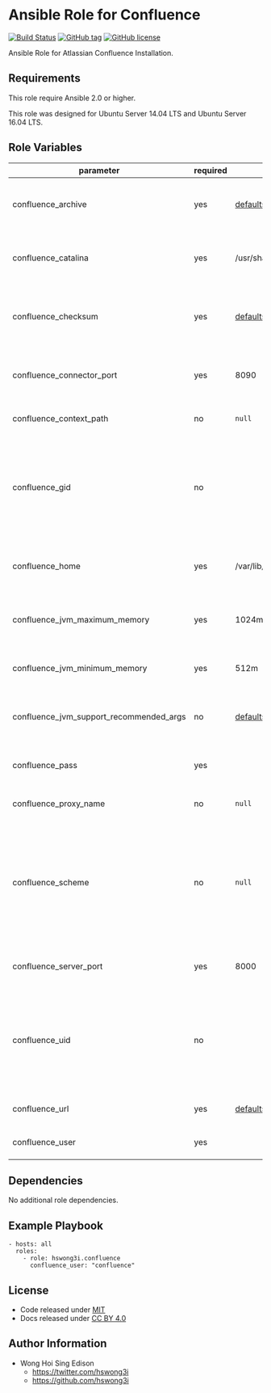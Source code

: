 Ansible Role for Confluence
===========================

[![Build Status](https://travis-ci.org/pantarei/ansible-role-confluence.svg?branch=master)](https://travis-ci.org/pantarei/ansible-role-confluence)
[![GitHub tag](https://img.shields.io/github/tag/pantarei/ansible-role-confluence.svg)](https://github.com/pantarei/ansible-role-confluence)
[![GitHub license](https://img.shields.io/github/license/pantarei/ansible-role-confluence.svg)](https://github.com/pantarei/ansible-role-confluence/blob/master/LICENSE)

Ansible Role for Atlassian Confluence Installation.

Requirements
------------

This role require Ansible 2.0 or higher.

This role was designed for Ubuntu Server 14.04 LTS and Ubuntu Server 16.04 LTS.

Role Variables
--------------

<table>
<colgroup>
<col width="20%" />
<col width="20%" />
<col width="20%" />
<col width="20%" />
<col width="20%" />
</colgroup>
<thead>
<tr class="header">
<th>parameter</th>
<th>required</th>
<th>default</th>
<th>choices</th>
<th>comments</th>
</tr>
</thead>
<tbody>
<tr class="odd">
<td>confluence_archive</td>
<td>yes</td>
<td><a href="https://github.com/pantarei/ansible-role-confluence/blob/master/defaults/main.yml">defaults/main.yml</a></td>
<td></td>
<td>Download archive filename for cache during (re)install.</td>
</tr>
<tr class="even">
<td>confluence_catalina</td>
<td>yes</td>
<td>/usr/share/confluence</td>
<td></td>
<td>Location for the Confluence installation directory.</td>
</tr>
<tr class="odd">
<td>confluence_checksum</td>
<td>yes</td>
<td><a href="https://github.com/pantarei/ansible-role-confluence/blob/master/defaults/main.yml">defaults/main.yml</a></td>
<td></td>
<td>Download archive sha256 checksum for cache during (re)install.</td>
</tr>
<tr class="even">
<td>confluence_connector_port</td>
<td>yes</td>
<td>8090</td>
<td></td>
<td>Confluence Apache Tomcat connector port.</td>
</tr>
<tr class="odd">
<td>confluence_context_path</td>
<td>no</td>
<td><code>null</code></td>
<td></td>
<td>Pass value as <code>path</code> to <a href="https://github.com/pantarei/ansible-role-confluence/blob/master/templates/usr/share/confluence/conf/server.xml.j2">template</a>.</td>
</tr>
<tr class="even">
<td>confluence_gid</td>
<td>no</td>
<td></td>
<td></td>
<td>Specifying the GID for shared storage. NOTE: This value should only be set once before deploying and then never changed.</td>
</tr>
<tr class="even">
<td>confluence_home</td>
<td>yes</td>
<td>/var/lib/confluence</td>
<td></td>
<td>Location for the Confluence home directory.</td>
</tr>
<tr class="odd">
<td>confluence_jvm_maximum_memory</td>
<td>yes</td>
<td>1024m</td>
<td></td>
<td>Confluence JVM maximum memory usage.</td>
</tr>
<tr class="even">
<td>confluence_jvm_minimum_memory</td>
<td>yes</td>
<td>512m</td>
<td></td>
<td>Confluence JVM minimum memory usage.</td>
</tr>
<tr class="odd">
<td>confluence_jvm_support_recommended_args</td>
<td>no</td>
<td><a href="https://github.com/pantarei/ansible-role-confluence/blob/master/defaults/main.yml">defaults/main.yml</a></td>
<td></td>
<td>Atlassian Support recommended JVM arguments.</td>
</tr>
<tr class="even">
<td>confluence_pass</td>
<td>yes</td>
<td></td>
<td></td>
<td>Crypted password for Confluence system user.</td>
</tr>
<tr class="odd">
<td>confluence_proxy_name</td>
<td>no</td>
<td><code>null</code></td>
<td></td>
<td>Pass value as <code>proxyName</code> to <a href="https://github.com/pantarei/ansible-role-confluence/blob/master/templates/usr/share/confluence/conf/server.xml.j2">template</a>.</td>
</tr>
<tr class="even">
<td>confluence_scheme</td>
<td>no</td>
<td><code>null</code></td>
<td><ul>
<li><code>null</code></li>
<li>http</li>
<li>https</li>
</ul></td>
<td>Install Confluence in standalone mode if <code>null</code>, or integrating with Apache using HTTP if <code>http</code>, or integrating with Apache using HTTPS if <code>https</code>.</td>
</tr>
<tr class="odd">
<td>confluence_server_port</td>
<td>yes</td>
<td>8000</td>
<td></td>
<td>Confluence Apache Tomcat server port.</td>
</tr>
<tr class="even">
<td>confluence_uid</td>
<td>no</td>
<td></td>
<td></td>
<td>Specifying the UID for shared storage. NOTE: This value should only be set once before deploying and then never changed.</td>
</tr>
<tr class="odd">
<td>confluence_url</td>
<td>yes</td>
<td><a href="https://github.com/pantarei/ansible-role-confluence/blob/master/defaults/main.yml">defaults/main.yml</a></td>
<td></td>
<td>URL for download archive.</td>
</tr>
<tr class="even">
<td>confluence_user</td>
<td>yes</td>
<td></td>
<td></td>
<td>Username for Confluence system user.</td>
</tr>
</tbody>
</table>

Dependencies
------------

No additional role dependencies.

Example Playbook
----------------

    - hosts: all
      roles:
        - role: hswong3i.confluence
          confluence_user: "confluence"

License
-------

-   Code released under [MIT](https://github.com/pantarei/ansible-role-confluence/blob/master/LICENSE)
-   Docs released under [CC BY 4.0](http://creativecommons.org/licenses/by/4.0/)

Author Information
------------------

-   Wong Hoi Sing Edison
    -   <a href="https://twitter.com/hswong3i" class="uri" class="uri">https://twitter.com/hswong3i</a>
    -   <a href="https://github.com/hswong3i" class="uri" class="uri">https://github.com/hswong3i</a>

